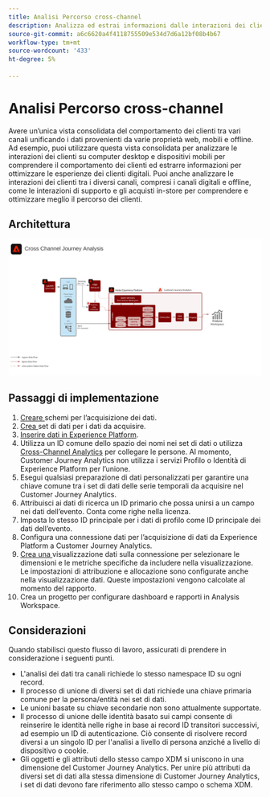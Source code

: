 ```yaml
---
title: Analisi Percorso cross-channel
description: Analizza ed estrai informazioni dalle interazioni dei clienti lungo l’intero percorso del cliente.
source-git-commit: a6c6620a4f4118755509e534d7d6a12bf08b4b67
workflow-type: tm+mt
source-wordcount: '433'
ht-degree: 5%

---
```



# Analisi Percorso cross-channel

Avere un’unica vista consolidata del comportamento dei clienti tra vari canali unificando i dati provenienti da varie proprietà web, mobili e offline. Ad esempio, puoi utilizzare questa vista consolidata per analizzare le interazioni dei clienti su computer desktop e dispositivi mobili per comprendere il comportamento dei clienti ed estrarre informazioni per ottimizzare le esperienze dei clienti digitali. Puoi anche analizzare le interazioni dei clienti tra i diversi canali, compresi i canali digitali e offline, come le interazioni di supporto e gli acquisti in-store per comprendere e ottimizzare meglio il percorso dei clienti.

## Architettura

![Architettura cross channel](assets/cross-channel-architecture.svg)

## Passaggi di implementazione

1. [Creare ](https://experienceleague.adobe.com/docs/experience-platform/xdm/tutorials/create-schema-ui.html?lang=it) schemi per l’acquisizione dei dati.
1. [Crea ](https://experienceleague.adobe.com/docs/platform-learn/tutorials/data-ingestion/create-datasets-and-ingest-data.html) set di dati per i dati da acquisire.
1. [Inserire dati in Experience Platform](https://experienceleague.adobe.com/docs/platform-learn/tutorials/data-ingestion/understanding-data-ingestion.html).
1. Utilizza un ID comune dello spazio dei nomi nei set di dati o utilizza [Cross-Channel Analytics](/help/connections/cca/overview.md) per collegare le persone. Al momento, Customer Journey Analytics non utilizza i servizi Profilo o Identità di Experience Platform per l’unione.
1. Esegui qualsiasi preparazione di dati personalizzati per garantire una chiave comune tra i set di dati delle serie temporali da acquisire nel Customer Journey Analytics.
1. Attribuisci ai dati di ricerca un ID primario che possa unirsi a un campo nei dati dell’evento. Conta come righe nella licenza.
1. Imposta lo stesso ID principale per i dati di profilo come ID principale dei dati dell’evento.
1. Configura una connessione dati per l’acquisizione di dati da Experience Platform a Customer Journey Analytics.
1. [Crea una ](/help/data-views/create-dataview.md) visualizzazione dati sulla connessione per selezionare le dimensioni e le metriche specifiche da includere nella visualizzazione. Le impostazioni di attribuzione e allocazione sono configurate anche nella visualizzazione dati. Queste impostazioni vengono calcolate al momento del rapporto.
1. Crea un progetto per configurare dashboard e rapporti in Analysis Workspace.

## Considerazioni

Quando stabilisci questo flusso di lavoro, assicurati di prendere in considerazione i seguenti punti.

* L&#39;analisi dei dati tra canali richiede lo stesso namespace ID su ogni record.
* Il processo di unione di diversi set di dati richiede una chiave primaria comune per la persona/entità nei set di dati.
* Le unioni basate su chiave secondarie non sono attualmente supportate.
* Il processo di unione delle identità basato sui campi consente di reinserire le identità nelle righe in base ai record ID transitori successivi, ad esempio un ID di autenticazione. Ciò consente di risolvere record diversi a un singolo ID per l&#39;analisi a livello di persona anziché a livello di dispositivo o cookie.
* Gli oggetti e gli attributi dello stesso campo XDM si uniscono in una dimensione del Customer Journey Analytics. Per unire più attributi da diversi set di dati alla stessa dimensione di Customer Journey Analytics, i set di dati devono fare riferimento allo stesso campo o schema XDM.
